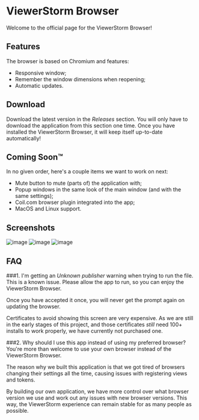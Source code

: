 # ViewerStorm Browser
Welcome to the official page for the ViewerStorm Browser!

## Features
The browser is based on Chromium and features:
- Responsive window;
- Remember the window dimensions when reopening;
- Automatic updates.

## Download
Download the latest version in the *Releases* section. 
You will only have to download the application from this section one time. Once you have installed the ViewerStorm Browser, it will keep itself up-to-date automatically!

## Coming Soon™
In no given order, here's a couple items we want to work on next:
- Mute button to mute (parts of) the application with;
- Popup windows in the same look of the main window (and with the same settings);
- Coil.com browser plugin integrated into the app;
- MacOS and Linux support.

## Screenshots
![image](https://user-images.githubusercontent.com/96284235/146679365-6a6a9116-ae60-48ba-8901-a97d6f4f8be5.png)
![image](https://user-images.githubusercontent.com/96284235/146679369-43c9b609-235f-49a8-b5b1-bcf37dec2802.png)
![image](https://user-images.githubusercontent.com/96284235/146679379-73e58859-b322-4bf1-8c1f-bc709ce271ab.png)

## FAQ
###1. I'm getting an _Unknown publisher_ warning when trying to run the file.
This is a known issue. Please allow the app to run, so you can enjoy the ViewerStorm Browser. 

Once you have accepted it once, you will never get the prompt again on updating the browser.

Certificates to avoid showing this screen are very expensive. As we are still in the early stages of this project, and those certificates _still_ need 100+ installs to work properly, we have currently not purchased one. 

###2. Why should I use this app instead of using my preferred browser?
You're more than welcome to use your own browser instead of the ViewerStorm Browser. 

The reason why we built this application is that we got tired of browsers changing their settings all the time, causing issues with registering views and tokens. 

By building our own application, we have more control over what browser version we use and work out any issues with new browser versions. This way, the ViewerStorm experience can remain stable for as many people as possible. 
